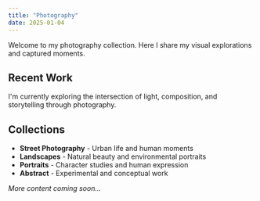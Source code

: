 ```yaml
---
title: "Photography"
date: 2025-01-04
---
```


Welcome to my photography collection. Here I share my visual explorations and captured moments.

## Recent Work

I'm currently exploring the intersection of light, composition, and storytelling through photography.

## Collections

- **Street Photography** - Urban life and human moments
- **Landscapes** - Natural beauty and environmental portraits
- **Portraits** - Character studies and human expression
- **Abstract** - Experimental and conceptual work

*More content coming soon...*

